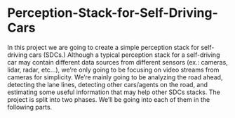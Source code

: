 # Perception-Stack-for-Self-Driving-Cars
In this project we are going to create a simple perception stack for self-driving cars (SDCs.) Although a typical perception stack for a self-driving car may contain different data sources from different sensors (ex.: cameras, lidar, radar, etc...), we’re only going to be focusing on video streams from cameras for simplicity. We’re mainly going to be analyzing the road ahead, detecting the lane lines, detecting other cars/agents on the road, and estimating some useful information that may help other SDCs stacks. The project is split into two phases. We’ll be going into each of them in the following parts.
